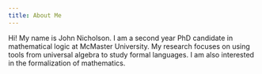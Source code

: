 ```yaml
---
title: About Me
---
```


Hi! My name is John Nicholson. I am a second year PhD candidate in mathematical logic at McMaster University. My research focuses on using tools from universal algebra to study formal languages. I am also interested in the formalization of mathematics. 